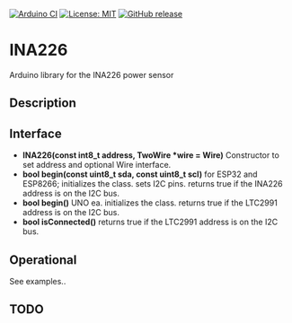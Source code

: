 
[![Arduino CI](https://github.com/RobTillaart/INA226/workflows/Arduino%20CI/badge.svg)](https://github.com/marketplace/actions/arduino_ci)
[![License: MIT](https://img.shields.io/badge/license-MIT-green.svg)](https://github.com/RobTillaart/INA226/blob/master/LICENSE)
[![GitHub release](https://img.shields.io/github/release/RobTillaart/INA226.svg?maxAge=3600)](https://github.com/RobTillaart/INA226/releases)


# INA226

Arduino library for the INA226 power sensor


## Description



## Interface

- **INA226(const int8_t address, TwoWire \*wire = Wire)** Constructor to set address and optional Wire interface.
- **bool begin(const uint8_t sda, const uint8_t scl)** for ESP32 and ESP8266;  initializes the class.
sets I2C pins.
returns true if the INA226 address is on the I2C bus.
- **bool begin()** UNO ea. initializes the class. 
returns true if the LTC2991 address is on the I2C bus.
- **bool isConnected()** returns true if the LTC2991 address is on the I2C bus.




## Operational

See examples..


## TODO


